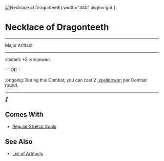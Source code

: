 ![Necklace of Dragonteeth](../assets/artifacts_major-necklace_of_dragonteeth.webp){ width="340" align=right }

# Necklace of Dragonteeth
___
Major Artifact
___
:instant: +2 :empower:.<br><br>— OR —<br><br>:ongoing: During this Combat, you can cast 2 [:spellpower:](../spells.md) per Combat round.
___
*🚧*


## Comes With

- [Regular Stretch Goals](../content.md)


## See Also

- [List of Artifacts](../artifacts.md)
